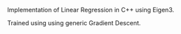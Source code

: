 Implementation of Linear Regression in C++ using Eigen3.

Trained using using generic Gradient Descent.
